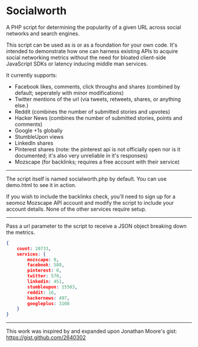 # Socialworth

A PHP script for determining the popularity of a given URL across social networks and search engines.

This script can be used as is or as a foundation for your own code. It's intended to demonstrate how one can harness existing APIs to acquire social networking metrics without the need for bloated client-side JavaScript SDKs or latency inducing middle man services.

It currently supports:
* Facebook likes, comments, click throughs and shares (combined by default; seperately with minor modifications)
* Twitter mentions of the url (via tweets, retweets, shares, or anything else.)
* Reddit (combines the number of submitted stories and upvotes)
* Hacker News (combines the number of submitted stories, points and comments)
* Google +1s globally
* StumbleUpon views
* LinkedIn shares
* Pinterest shares (note: the pinterest api is not officially open nor is it documented; it's also very unreliable in it's responses)
* Mozscape (for backlinks; requires a free account with their service)

---

The script itself is named socialworth.php by default. You can use demo.html to see it in action.

If you wish to include the backlinks check, you'll need to sign up for a seomoz Mozscape API account and modify the script to include your account details. None of the other services require setup.

---

Pass a url parameter to the script to receive a JSON object breaking down the metrics.

```json
{
	count: 20733,
	services: {
		mozscape: 0,
		facebook: 588,
		pinterest: 0,
		twitter: 570,
		linkedin: 451,
		stumbleupon: 15503,
		reddit: 16,
		hackernews: 497,
		googleplus: 3108
	}
}
```

---

This work was inspired by and expanded upon Jonathan Moore's gist: https://gist.github.com/2640302
